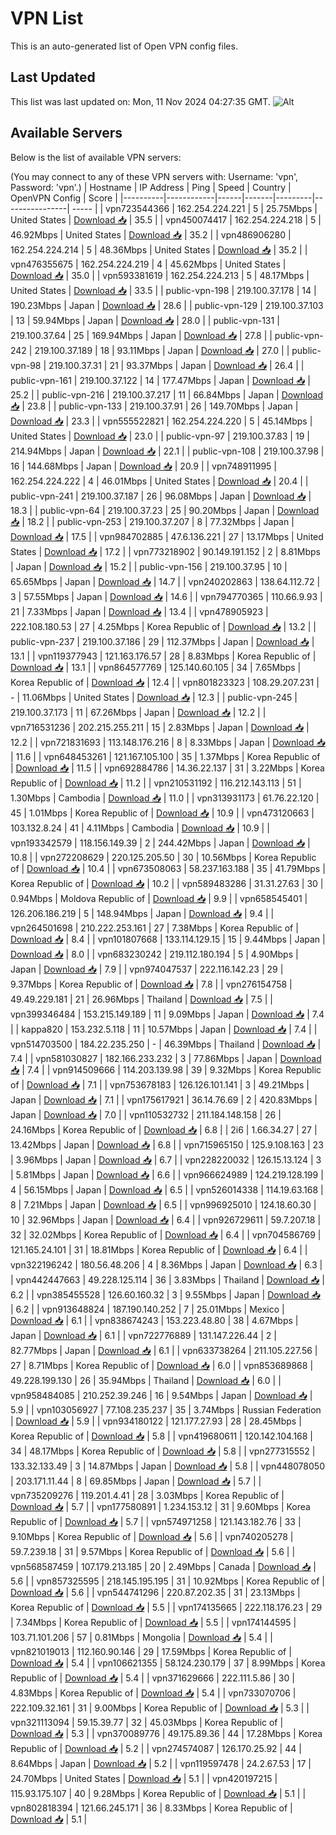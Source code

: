 # VPN List

This is an auto-generated list of Open VPN config files.

## Last Updated

This list was last updated on: Mon, 11 Nov 2024 04:27:35 GMT.
![Alt](https://repobeats.axiom.co/api/embed/186b98318ef1479477931607c1ad7d823f12451f.svg "Repobeats analytics image")

## Available Servers

Below is the list of available VPN servers:

(You may connect to any of these VPN servers with: Username: 'vpn', Password: 'vpn'.)
| Hostname | IP Address | Ping | Speed | Country | OpenVPN Config | Score |
|----------|------------|------|-------|---------|----------------| ----- |
| vpn723544366 | 162.254.224.221 | 5 | 25.75Mbps | United States | [Download 📥](./configs/server_0_US.ovpn) | 35.5 |
| vpn450074417 | 162.254.224.218 | 5 | 46.92Mbps | United States | [Download 📥](./configs/server_1_US.ovpn) | 35.2 |
| vpn486906280 | 162.254.224.214 | 5 | 48.36Mbps | United States | [Download 📥](./configs/server_2_US.ovpn) | 35.2 |
| vpn476355675 | 162.254.224.219 | 4 | 45.62Mbps | United States | [Download 📥](./configs/server_3_US.ovpn) | 35.0 |
| vpn593381619 | 162.254.224.213 | 5 | 48.17Mbps | United States | [Download 📥](./configs/server_4_US.ovpn) | 33.5 |
| public-vpn-198 | 219.100.37.178 | 14 | 190.23Mbps | Japan | [Download 📥](./configs/server_5_JP.ovpn) | 28.6 |
| public-vpn-129 | 219.100.37.103 | 13 | 59.94Mbps | Japan | [Download 📥](./configs/server_6_JP.ovpn) | 28.0 |
| public-vpn-131 | 219.100.37.64 | 25 | 169.94Mbps | Japan | [Download 📥](./configs/server_7_JP.ovpn) | 27.8 |
| public-vpn-242 | 219.100.37.189 | 18 | 93.11Mbps | Japan | [Download 📥](./configs/server_8_JP.ovpn) | 27.0 |
| public-vpn-98 | 219.100.37.31 | 21 | 93.37Mbps | Japan | [Download 📥](./configs/server_9_JP.ovpn) | 26.4 |
| public-vpn-161 | 219.100.37.122 | 14 | 177.47Mbps | Japan | [Download 📥](./configs/server_10_JP.ovpn) | 25.2 |
| public-vpn-216 | 219.100.37.217 | 11 | 66.84Mbps | Japan | [Download 📥](./configs/server_11_JP.ovpn) | 23.8 |
| public-vpn-133 | 219.100.37.91 | 26 | 149.70Mbps | Japan | [Download 📥](./configs/server_12_JP.ovpn) | 23.3 |
| vpn555522821 | 162.254.224.220 | 5 | 45.14Mbps | United States | [Download 📥](./configs/server_13_US.ovpn) | 23.0 |
| public-vpn-97 | 219.100.37.83 | 19 | 214.94Mbps | Japan | [Download 📥](./configs/server_14_JP.ovpn) | 22.1 |
| public-vpn-108 | 219.100.37.98 | 16 | 144.68Mbps | Japan | [Download 📥](./configs/server_15_JP.ovpn) | 20.9 |
| vpn748911995 | 162.254.224.222 | 4 | 46.01Mbps | United States | [Download 📥](./configs/server_16_US.ovpn) | 20.4 |
| public-vpn-241 | 219.100.37.187 | 26 | 96.08Mbps | Japan | [Download 📥](./configs/server_17_JP.ovpn) | 18.3 |
| public-vpn-64 | 219.100.37.23 | 25 | 90.20Mbps | Japan | [Download 📥](./configs/server_18_JP.ovpn) | 18.2 |
| public-vpn-253 | 219.100.37.207 | 8 | 77.32Mbps | Japan | [Download 📥](./configs/server_19_JP.ovpn) | 17.5 |
| vpn984702885 | 47.6.136.221 | 27 | 13.17Mbps | United States | [Download 📥](./configs/server_20_US.ovpn) | 17.2 |
| vpn773218902 | 90.149.191.152 | 2 | 8.81Mbps | Japan | [Download 📥](./configs/server_21_JP.ovpn) | 15.2 |
| public-vpn-156 | 219.100.37.95 | 10 | 65.65Mbps | Japan | [Download 📥](./configs/server_22_JP.ovpn) | 14.7 |
| vpn240202863 | 138.64.112.72 | 3 | 57.55Mbps | Japan | [Download 📥](./configs/server_23_JP.ovpn) | 14.6 |
| vpn794770365 | 110.66.9.93 | 21 | 7.33Mbps | Japan | [Download 📥](./configs/server_24_JP.ovpn) | 13.4 |
| vpn478905923 | 222.108.180.53 | 27 | 4.25Mbps | Korea Republic of | [Download 📥](./configs/server_25_KR.ovpn) | 13.2 |
| public-vpn-237 | 219.100.37.186 | 29 | 112.37Mbps | Japan | [Download 📥](./configs/server_26_JP.ovpn) | 13.1 |
| vpn119377943 | 121.163.176.57 | 28 | 8.83Mbps | Korea Republic of | [Download 📥](./configs/server_27_KR.ovpn) | 13.1 |
| vpn864577769 | 125.140.60.105 | 34 | 7.65Mbps | Korea Republic of | [Download 📥](./configs/server_28_KR.ovpn) | 12.4 |
| vpn801823323 | 108.29.207.231 | - | 11.06Mbps | United States | [Download 📥](./configs/server_29_US.ovpn) | 12.3 |
| public-vpn-245 | 219.100.37.173 | 11 | 67.26Mbps | Japan | [Download 📥](./configs/server_30_JP.ovpn) | 12.2 |
| vpn716531236 | 202.215.255.211 | 15 | 2.83Mbps | Japan | [Download 📥](./configs/server_31_JP.ovpn) | 12.2 |
| vpn721831693 | 113.148.176.216 | 8 | 8.33Mbps | Japan | [Download 📥](./configs/server_32_JP.ovpn) | 11.6 |
| vpn648453261 | 121.167.105.100 | 35 | 1.37Mbps | Korea Republic of | [Download 📥](./configs/server_33_KR.ovpn) | 11.5 |
| vpn692884786 | 14.36.22.137 | 31 | 3.22Mbps | Korea Republic of | [Download 📥](./configs/server_34_KR.ovpn) | 11.2 |
| vpn210531192 | 116.212.143.113 | 51 | 1.30Mbps | Cambodia | [Download 📥](./configs/server_35_KH.ovpn) | 11.0 |
| vpn313931173 | 61.76.22.120 | 45 | 1.01Mbps | Korea Republic of | [Download 📥](./configs/server_36_KR.ovpn) | 10.9 |
| vpn473120663 | 103.132.8.24 | 41 | 4.11Mbps | Cambodia | [Download 📥](./configs/server_37_KH.ovpn) | 10.9 |
| vpn193342579 | 118.156.149.39 | 2 | 244.42Mbps | Japan | [Download 📥](./configs/server_38_JP.ovpn) | 10.8 |
| vpn272208629 | 220.125.205.50 | 30 | 10.56Mbps | Korea Republic of | [Download 📥](./configs/server_39_KR.ovpn) | 10.4 |
| vpn673508063 | 58.237.163.188 | 35 | 41.79Mbps | Korea Republic of | [Download 📥](./configs/server_40_KR.ovpn) | 10.2 |
| vpn589483286 | 31.31.27.63 | 30 | 0.94Mbps | Moldova Republic of | [Download 📥](./configs/server_41_MD.ovpn) | 9.9 |
| vpn658545401 | 126.206.186.219 | 5 | 148.94Mbps | Japan | [Download 📥](./configs/server_42_JP.ovpn) | 9.4 |
| vpn264501698 | 210.222.253.161 | 27 | 7.38Mbps | Korea Republic of | [Download 📥](./configs/server_43_KR.ovpn) | 8.4 |
| vpn101807668 | 133.114.129.15 | 15 | 9.44Mbps | Japan | [Download 📥](./configs/server_44_JP.ovpn) | 8.0 |
| vpn683230242 | 219.112.180.194 | 5 | 4.90Mbps | Japan | [Download 📥](./configs/server_45_JP.ovpn) | 7.9 |
| vpn974047537 | 222.116.142.23 | 29 | 9.37Mbps | Korea Republic of | [Download 📥](./configs/server_46_KR.ovpn) | 7.8 |
| vpn276154758 | 49.49.229.181 | 21 | 26.96Mbps | Thailand | [Download 📥](./configs/server_47_TH.ovpn) | 7.5 |
| vpn399346484 | 153.215.149.189 | 11 | 9.09Mbps | Japan | [Download 📥](./configs/server_48_JP.ovpn) | 7.4 |
| kappa820 | 153.232.5.118 | 11 | 10.57Mbps | Japan | [Download 📥](./configs/server_49_JP.ovpn) | 7.4 |
| vpn514703500 | 184.22.235.250 | - | 46.39Mbps | Thailand | [Download 📥](./configs/server_50_TH.ovpn) | 7.4 |
| vpn581030827 | 182.166.233.232 | 3 | 77.86Mbps | Japan | [Download 📥](./configs/server_51_JP.ovpn) | 7.4 |
| vpn914509666 | 114.203.139.98 | 39 | 9.32Mbps | Korea Republic of | [Download 📥](./configs/server_52_KR.ovpn) | 7.1 |
| vpn753678183 | 126.126.101.141 | 3 | 49.21Mbps | Japan | [Download 📥](./configs/server_53_JP.ovpn) | 7.1 |
| vpn175617921 | 36.14.76.69 | 2 | 420.83Mbps | Japan | [Download 📥](./configs/server_54_JP.ovpn) | 7.0 |
| vpn110532732 | 211.184.148.158 | 26 | 24.16Mbps | Korea Republic of | [Download 📥](./configs/server_55_KR.ovpn) | 6.8 |
| 2i6 | 1.66.34.27 | 27 | 13.42Mbps | Japan | [Download 📥](./configs/server_56_JP.ovpn) | 6.8 |
| vpn715965150 | 125.9.108.163 | 23 | 3.96Mbps | Japan | [Download 📥](./configs/server_57_JP.ovpn) | 6.7 |
| vpn228220032 | 126.15.13.124 | 3 | 5.81Mbps | Japan | [Download 📥](./configs/server_58_JP.ovpn) | 6.6 |
| vpn966624989 | 124.219.128.199 | 4 | 56.15Mbps | Japan | [Download 📥](./configs/server_59_JP.ovpn) | 6.5 |
| vpn526014338 | 114.19.63.168 | 8 | 7.21Mbps | Japan | [Download 📥](./configs/server_60_JP.ovpn) | 6.5 |
| vpn996925010 | 124.18.60.30 | 10 | 32.96Mbps | Japan | [Download 📥](./configs/server_61_JP.ovpn) | 6.4 |
| vpn926729611 | 59.7.207.18 | 32 | 32.02Mbps | Korea Republic of | [Download 📥](./configs/server_62_KR.ovpn) | 6.4 |
| vpn704586769 | 121.165.24.101 | 31 | 18.81Mbps | Korea Republic of | [Download 📥](./configs/server_63_KR.ovpn) | 6.4 |
| vpn322196242 | 180.56.48.206 | 4 | 8.36Mbps | Japan | [Download 📥](./configs/server_64_JP.ovpn) | 6.3 |
| vpn442447663 | 49.228.125.114 | 36 | 3.83Mbps | Thailand | [Download 📥](./configs/server_65_TH.ovpn) | 6.2 |
| vpn385455528 | 126.60.160.32 | 3 | 9.55Mbps | Japan | [Download 📥](./configs/server_66_JP.ovpn) | 6.2 |
| vpn913648824 | 187.190.140.252 | 7 | 25.01Mbps | Mexico | [Download 📥](./configs/server_67_MX.ovpn) | 6.1 |
| vpn838674243 | 153.223.48.80 | 38 | 4.67Mbps | Japan | [Download 📥](./configs/server_68_JP.ovpn) | 6.1 |
| vpn722776889 | 131.147.226.44 | 2 | 82.77Mbps | Japan | [Download 📥](./configs/server_69_JP.ovpn) | 6.1 |
| vpn633738264 | 211.105.227.56 | 27 | 8.71Mbps | Korea Republic of | [Download 📥](./configs/server_70_KR.ovpn) | 6.0 |
| vpn853689868 | 49.228.199.130 | 26 | 35.94Mbps | Thailand | [Download 📥](./configs/server_71_TH.ovpn) | 6.0 |
| vpn958484085 | 210.252.39.246 | 16 | 9.54Mbps | Japan | [Download 📥](./configs/server_72_JP.ovpn) | 5.9 |
| vpn103056927 | 77.108.235.237 | 35 | 3.74Mbps | Russian Federation | [Download 📥](./configs/server_73_RU.ovpn) | 5.9 |
| vpn934180122 | 121.177.27.93 | 28 | 28.45Mbps | Korea Republic of | [Download 📥](./configs/server_74_KR.ovpn) | 5.8 |
| vpn419680611 | 120.142.104.168 | 34 | 48.17Mbps | Korea Republic of | [Download 📥](./configs/server_75_KR.ovpn) | 5.8 |
| vpn277315552 | 133.32.133.49 | 3 | 14.87Mbps | Japan | [Download 📥](./configs/server_76_JP.ovpn) | 5.8 |
| vpn448078050 | 203.171.11.44 | 8 | 69.85Mbps | Japan | [Download 📥](./configs/server_77_JP.ovpn) | 5.7 |
| vpn735209276 | 119.201.4.41 | 28 | 3.03Mbps | Korea Republic of | [Download 📥](./configs/server_78_KR.ovpn) | 5.7 |
| vpn177580891 | 1.234.153.12 | 31 | 9.60Mbps | Korea Republic of | [Download 📥](./configs/server_79_KR.ovpn) | 5.7 |
| vpn574971258 | 121.143.182.76 | 33 | 9.10Mbps | Korea Republic of | [Download 📥](./configs/server_80_KR.ovpn) | 5.6 |
| vpn740205278 | 59.7.239.18 | 31 | 9.57Mbps | Korea Republic of | [Download 📥](./configs/server_81_KR.ovpn) | 5.6 |
| vpn568587459 | 107.179.213.185 | 20 | 2.49Mbps | Canada | [Download 📥](./configs/server_82_CA.ovpn) | 5.6 |
| vpn857325595 | 218.145.195.195 | 31 | 10.92Mbps | Korea Republic of | [Download 📥](./configs/server_83_KR.ovpn) | 5.6 |
| vpn544741296 | 220.87.202.35 | 31 | 23.13Mbps | Korea Republic of | [Download 📥](./configs/server_84_KR.ovpn) | 5.5 |
| vpn174135665 | 222.118.176.23 | 29 | 7.34Mbps | Korea Republic of | [Download 📥](./configs/server_85_KR.ovpn) | 5.5 |
| vpn174144595 | 103.71.101.206 | 57 | 0.81Mbps | Mongolia | [Download 📥](./configs/server_86_MN.ovpn) | 5.4 |
| vpn821019013 | 112.160.90.146 | 29 | 17.59Mbps | Korea Republic of | [Download 📥](./configs/server_87_KR.ovpn) | 5.4 |
| vpn106621355 | 58.124.230.179 | 37 | 8.99Mbps | Korea Republic of | [Download 📥](./configs/server_88_KR.ovpn) | 5.4 |
| vpn371629666 | 222.111.5.86 | 30 | 4.83Mbps | Korea Republic of | [Download 📥](./configs/server_89_KR.ovpn) | 5.4 |
| vpn733070706 | 222.109.32.161 | 31 | 9.00Mbps | Korea Republic of | [Download 📥](./configs/server_90_KR.ovpn) | 5.3 |
| vpn321113094 | 59.15.39.77 | 32 | 45.03Mbps | Korea Republic of | [Download 📥](./configs/server_91_KR.ovpn) | 5.3 |
| vpn370089776 | 49.175.89.36 | 44 | 17.28Mbps | Korea Republic of | [Download 📥](./configs/server_92_KR.ovpn) | 5.2 |
| vpn274574087 | 126.170.25.92 | 44 | 8.64Mbps | Japan | [Download 📥](./configs/server_93_JP.ovpn) | 5.2 |
| vpn119597478 | 24.2.67.53 | 17 | 24.70Mbps | United States | [Download 📥](./configs/server_94_US.ovpn) | 5.1 |
| vpn420197215 | 115.93.175.107 | 40 | 9.28Mbps | Korea Republic of | [Download 📥](./configs/server_95_KR.ovpn) | 5.1 |
| vpn802818394 | 121.66.245.171 | 36 | 8.33Mbps | Korea Republic of | [Download 📥](./configs/server_96_KR.ovpn) | 5.1 |
